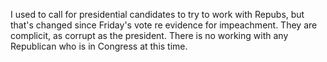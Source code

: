 I used to call for presidential candidates to try to work with Repubs, but that's changed since Friday's vote re evidence for impeachment. They are complicit, as corrupt as the president. There is no working with any Republican who is in Congress at this time. 
